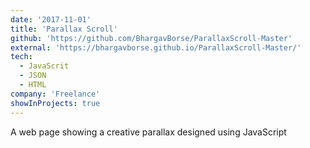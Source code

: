 ```yaml
---
date: '2017-11-01'
title: 'Parallax Scroll'
github: 'https://github.com/BhargavBorse/ParallaxScroll-Master'
external: 'https://bhargavborse.github.io/ParallaxScroll-Master/'
tech:
  - JavaScrit
  - JSON
  - HTML
company: 'Freelance'
showInProjects: true
---
```


A web page showing a creative parallax designed using JavaScript
